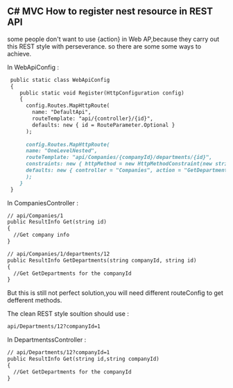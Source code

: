 ## C# MVC How to register nest resource in REST API 

  some people don't want to use {action} in Web AP,because they carry out this REST style with perseverance.
so there are some  some ways to achieve.

In WebApiConfig :
```markdown
 public static class WebApiConfig
 {
    public static void Register(HttpConfiguration config)
    {
      config.Routes.MapHttpRoute(
        name: "DefaultApi",
        routeTemplate: "api/{controller}/{id}",
        defaults: new { id = RouteParameter.Optional }
      );
      
      config.Routes.MapHttpRoute(
      name: "OneLevelNested",
      routeTemplate: "api/Companies/{companyId}/departments/{id}",
      constraints: new { httpMethod = new HttpMethodConstraint(new string[] { "GET" }) },
      defaults: new { controller = "Companies", action = "GetDepartments", id = RouteParameter.Optional }
      );
    }      
 }
```
In CompaniesController :
```markdown
// api/Companies/1
public ResultInfo Get(string id)
{
  //Get company info
}

// api/Companies/1/departments/12
public ResultInfo GetDepartments(string companyId, string id)
{
  //Get GetDepartments for the companyId
}
```

But this is still not perfect solution,you will need different routeConfig to get defferent methods.

The clean REST style soultion should use :
```markdown
api/Departments/12?companyId=1
```
In DepartmentssController :
```markdown
// api/Departments/12?companyId=1
public ResultInfo Get(string id,string companyId)
{
  //Get GetDepartments for the companyId
}
```

